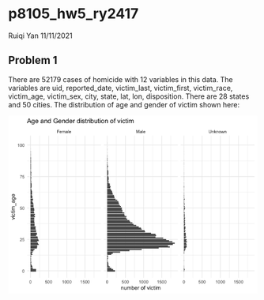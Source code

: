 p8105\_hw5\_ry2417
================
Ruiqi Yan
11/11/2021

## Problem 1

There are 52179 cases of homicide with 12 variables in this data. The
variables are uid, reported\_date, victim\_last, victim\_first,
victim\_race, victim\_age, victim\_sex, city, state, lat, lon,
disposition. There are 28 states and 50 cities. The distribution of age
and gender of victim shown here:

![](p8105_hw5_ry2417_files/figure-gfm/age_gender_distribution-1.png)<!-- -->
